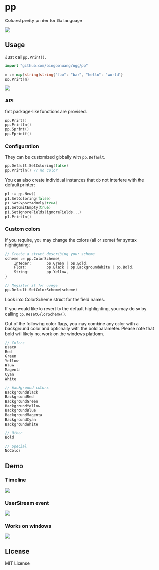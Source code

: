# pp

Colored pretty printer for Go language

![](http://i.gyazo.com/d3253ae839913b7239a7229caa4af551.png)

## Usage

Just call `pp.Print()`.

```go
import "github.com/bingoohuang/ngg/pp"

m := map[string]string{"foo": "bar", "hello": "world"}
pp.Print(m)
```

![](http://i.gyazo.com/0d08376ed2656257627f79626d5e0cde.png)

### API

fmt package-like functions are provided.

```go
pp.Print()
pp.Println()
pp.Sprint()
pp.Fprintf()
```

### Configuration

They can be customized globally with `pp.Default`.

```go
pp.Default.SetColoring(false)
pp.Println() // no color
```

You can also create individual instances that do not interfere with the default printer:

```go
p1 := pp.New()
p1.SetColoring(false)
p1.SetExportedOnly(true)
p1.SetOmitEmpty(true)
p1.SetIgnoreFields(ignoreFields...)
p1.Println()
```

### Custom colors

If you require, you may change the colors (all or some) for syntax highlighting:

```go
// Create a struct describing your scheme
scheme := pp.ColorScheme{
	Integer:       pp.Green | pp.Bold,
	Float:         pp.Black | pp.BackgroundWhite | pp.Bold,
	String:        pp.Yellow,
}

// Register it for usage
pp.Default.SetColorScheme(scheme)
```

Look into ColorScheme struct for the field names.

If you would like to revert to the default highlighting, you may do so by calling `pp.ResetColorScheme()`.

Out of the following color flags, you may combine any color with a background color and optionally with the bold parameter. Please note that bold will likely not work on the windows platform.

```go
// Colors
Black
Red
Green
Yellow
Blue
Magenta
Cyan
White

// Background colors
BackgroundBlack
BackgroundRed
BackgroundGreen
BackgroundYellow
BackgroundBlue
BackgroundMagenta
BackgroundCyan
BackgroundWhite

// Other
Bold

// Special
NoColor
```

## Demo

### Timeline

![](http://i.gyazo.com/a8adaeec965db943486e35083cf707f2.png)

### UserStream event

![](http://i.gyazo.com/1e88915b3a6a9129f69fb5d961c4f079.png)

### Works on windows

![](http://i.gyazo.com/ab791997a980f1ab3ee2a01586efdce6.png)

## License

MIT License
